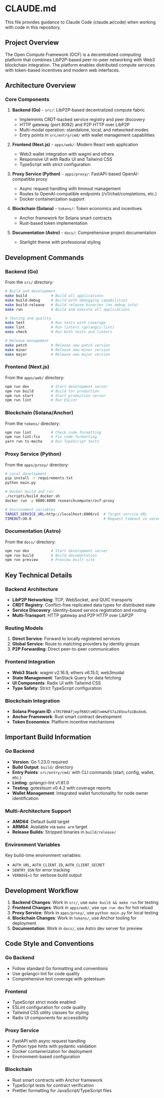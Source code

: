 # CLAUDE.md

This file provides guidance to Claude Code (claude.ai/code) when working with code in this repository.

## Project Overview

The Open Compute Framework (OCF) is a decentralized computing platform that combines LibP2P-based peer-to-peer networking with Web3 blockchain integration. The platform enables distributed compute services with token-based incentives and modern web interfaces.

## Architecture Overview

### Core Components

1. **Backend (Go)** - `src/`: LibP2P-based decentralized compute fabric
   - Implements CRDT-backed service registry and peer discovery
   - HTTP gateway (port 8092) and P2P HTTP over LibP2P
   - Multi-modal operation: standalone, local, and networked modes
   - Entry points in `src/entry/cmd/` with wallet management capabilities

2. **Frontend (Next.js)** - `apps/web/`: Modern React web application
   - Web3 wallet integration with wagmi and ethers
   - Responsive UI with Radix UI and Tailwind CSS
   - TypeScript with strict configuration

3. **Proxy Service (Python)** - `apps/proxy/`: FastAPI-based OpenAI-compatible proxy
   - Async request handling with timeout management
   - Routes to OpenAI-compatible endpoints (/v1/chat/completions, etc.)
   - Docker containerization support

4. **Blockchain (Solana)** - `tokens/`: Token economics and incentives
   - Anchor framework for Solana smart contracts
   - Rust-based token implementation

5. **Documentation (Astro)** - `docs/`: Comprehensive project documentation
   - Starlight theme with professional styling

## Development Commands

### Backend (Go)

From the `src/` directory:

```bash
# Build and development
make build           # Build all applications
make build-debug     # Build with debugging capabilities
make build-release   # Build release binaries (no debug info)
make run             # Build and execute all applications

# Testing and quality
make test            # Run tests with coverage
make lint            # Run linters (golangci-lint)
make check           # Run both tests and linters

# Release management
make patch           # Release new patch version
make minor           # Release new minor version
make major           # Release new major version
```

### Frontend (Next.js)

From the `apps/web/` directory:

```bash
npm run dev          # Start development server
npm run build        # Build for production
npm run start        # Start production server
npm run lint         # Run ESLint
```

### Blockchain (Solana/Anchor)

From the `tokens/` directory:

```bash
npm run lint         # Check code formatting
npm run lint:fix     # Fix code formatting
yarn run ts-mocha    # Run TypeScript tests
```

### Proxy Service (Python)

From the `apps/proxy/` directory:

```bash
# Local development
pip install -r requirements.txt
python main.py

# Docker build and run
./scripts/build_docker.sh
docker run -p 8000:8000 researchcomputer/ocf-proxy

# Environment variables
TARGET_SERVICE_URL=http://localhost:8000/v1  # Target service URL
TIMEOUT=30.0                                 # Request timeout in seconds
```

### Documentation (Astro)

From the `docs/` directory:

```bash
npm run dev          # Start development server
npm run build        # Build documentation
npm run preview      # Preview built site
```

## Key Technical Details

### Backend Architecture

- **LibP2P Networking**: TCP, WebSocket, and QUIC transports
- **CRDT Registry**: Conflict-free replicated data types for distributed state
- **Service Discovery**: Identity-based service registration and routing
- **Multi-Transport**: HTTP gateway and P2P HTTP over LibP2P

### Routing Models

1. **Direct Service**: Forward to locally registered services
2. **Global Service**: Route to matching providers by identity groups
3. **P2P Forwarding**: Direct peer-to-peer communication

### Frontend Integration

- **Web3 Stack**: wagmi v2.16.9, ethers v6.15.0, web3modal
- **State Management**: TanStack Query for data fetching
- **UI Components**: Radix UI with Tailwind CSS
- **Type Safety**: Strict TypeScript configuration

### Blockchain Integration

- **Solana Program ID**: `xTRCFBHAfjepfKNStvWQ7xmHwFS7aJ85oufa1BoXedL`
- **Anchor Framework**: Rust smart contract development
- **Token Economics**: Platform incentive mechanisms

## Important Build Information

### Go Backend

- **Version**: Go 1.23.0 required
- **Build Output**: `build/` directory
- **Entry Points**: `src/entry/cmd/` with CLI commands (start, config, wallet, etc.)
- **Linting**: golangci-lint v1.61.0
- **Testing**: gotestsum v0.4.2 with coverage reports
- **Wallet Management**: Integrated wallet functionality for node owner identification

### Multi-Architecture Support

- **AMD64**: Default build target
- **ARM64**: Available via `make arm` target
- **Release Builds**: Stripped binaries in `build/release/`

### Environment Variables

Key build-time environment variables:
- `AUTH_URL`, `AUTH_CLIENT_ID`, `AUTH_CLIENT_SECRET`
- `SENTRY_DSN` for error tracking
- `VERBOSE=1` for verbose build output

## Development Workflow

1. **Backend Changes**: Work in `src/`, use `make build && make run` for testing
2. **Frontend Changes**: Work in `apps/web/`, use `npm run dev` for hot reload
3. **Proxy Service**: Work in `apps/proxy/`, use `python main.py` for local testing
4. **Blockchain Changes**: Work in `tokens/`, use Anchor tooling for deployment
5. **Documentation**: Work in `docs/`, use Astro dev server for preview

## Code Style and Conventions

### Go Backend
- Follow standard Go formatting and conventions
- Use golangci-lint for code quality
- Comprehensive test coverage with gotestsum

### Frontend
- TypeScript strict mode enabled
- ESLint configuration for code quality
- Tailwind CSS utility classes for styling
- Radix UI components for accessibility

### Proxy Service
- FastAPI with async request handling
- Python type hints with pydantic validation
- Docker containerization for deployment
- Environment-based configuration

### Blockchain
- Rust smart contracts with Anchor framework
- TypeScript tests for contract verification
- Prettier formatting for JavaScript/TypeScript files